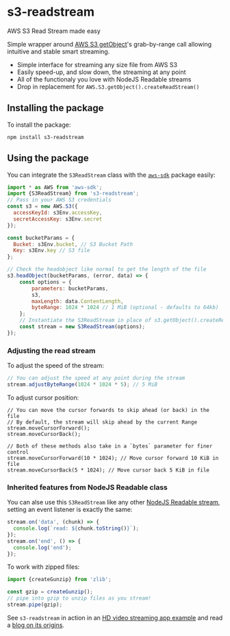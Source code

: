 # s3-readstream
AWS S3 Read Stream made easy

Simple wrapper around [AWS S3 getObject](https://docs.aws.amazon.com/AmazonS3/latest/API/API_GetObject.html)'s grab-by-range call allowing intuitive and stable smart streaming.
* Simple interface for streaming any size file from AWS S3
* Easily speed-up, and slow down, the streaming at any point
* All of the functionaly you love with NodeJS Readable streams
* Drop in replacement for `AWS.S3.getObject().createReadStream()`


## Installing the package
To install the package:
```
npm install s3-readstream
```

## Using the package
You can integrate the `S3ReadStream` class with the [`aws-sdk`](https://www.npmjs.com/package/aws-sdk) package easily:

```js
import * as AWS from 'aws-sdk';
import {S3ReadStream} from 's3-readstream';
// Pass in your AWS S3 credentials
const s3 = new AWS.S3({
  accessKeyId: s3Env.accessKey,
  secretAccessKey: s3Env.secret
});

const bucketParams = {
  Bucket: s3Env.bucket, // S3 Bucket Path
  Key: s3Env.key // S3 file
};

// Check the headobject like normal to get the length of the file
s3.headObject(bucketParams, (error, data) => {
    const options = {
        parameters: bucketParams,
        s3,
        maxLength: data.ContentLength,
        byteRange: 1024 * 1024 // 1 MiB (optional - defaults to 64kb)
    };
    // Instantiate the S3ReadStream in place of s3.getObject().createReadStream()
    const stream = new S3ReadStream(options);
});
```
### Adjusting the read stream
To adjust the speed of the stream:
```js
// You can adjust the speed at any point during the stream
stream.adjustByteRange(1024 * 1024 * 5); // 5 MiB
```
To adjust cursor position:
```
// You can move the cursor forwards to skip ahead (or back) in the file
// By default, the stream will skip ahead by the current Range
stream.moveCursorForward();
stream.moveCursorBack();

// Both of these methods also take in a `bytes` parameter for finer control
stream.moveCursorForward(10 * 1024); // Move cursor forward 10 KiB in file
stream.moveCursorBack(5 * 1024); // Move cursor back 5 KiB in file
```
### Inherited features from NodeJS Readable class
You can alse use this `S3ReadStream` like any other [NodeJS Readable stream](https://nodejs.org/api/stream.html#readable-streams), setting an event listener is exactly the same:
```js
stream.on('data', (chunk) => {
  console.log(`read: ${chunk.toString()}`);
});
stream.on('end', () => {
  console.log('end');
});
```
To work with zipped files:
```js
import {createGunzip} from 'zlib';

const gzip = createGunzip();
// pipe into gzip to unzip files as you stream!
stream.pipe(gzip);
```

See `s3-readstream` in action in an [HD video streaming app example](https://github.com/about14sheep/awsstreaming) and read a [blog on its origins](https://dev.to/about14sheep/streaming-data-from-aws-s3-using-nodejs-stream-api-and-typescript-3dj0).
